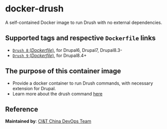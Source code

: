 # docker-drush
A self-contained Docker image to run Drush with no external dependencies.

## Supported tags and respective `Dockerfile` links
-	[`Drush 8` (*Dockerfile*)](https://github.com/ciandt-china-dev/docker-drush/blob/master/8/Dockerfile), for Drupal6, Drupal7, Drupal8.3-
-	[`Drush 9` (*Dockerfile*)](https://github.com/ciandt-china-dev/docker-drush/blob/master/9/Dockerfile), for Drupal8.4+

## The purpose of this container image

- Provide a docker container to run Drush commands, with necessary extension for Drupal.
- Learn more about the drush command [here](https://drushcommands.com/)

## Reference
**Maintained by**:
[CI&T China DevOps Team](https://www.ciandt.com.cn)